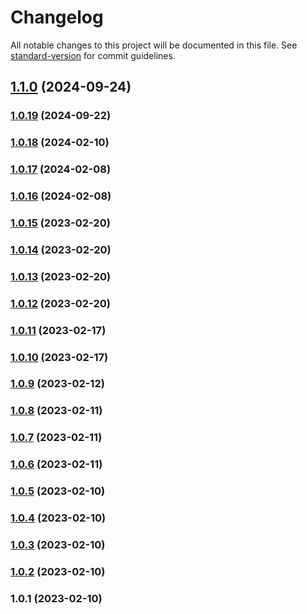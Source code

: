 # Changelog

All notable changes to this project will be documented in this file. See [standard-version](https://github.com/conventional-changelog/standard-version) for commit guidelines.

## [1.1.0](https://github.com/gorsash/simple-date-ts/compare/v1.0.19...v1.1.0) (2024-09-24)

### [1.0.19](https://github.com/gorsash/simple-date-ts/compare/v1.0.18...v1.0.19) (2024-09-22)

### [1.0.18](https://github.com/gorsash/simple-date-ts/compare/v1.0.17...v1.0.18) (2024-02-10)

### [1.0.17](https://github.com/gorsash/simple-date-ts/compare/v1.0.16...v1.0.17) (2024-02-08)

### [1.0.16](https://github.com/gorsash/simple-date-ts/compare/v1.0.15...v1.0.16) (2024-02-08)

### [1.0.15](https://github.com/gorsash/simple-date-ts/compare/v1.0.14...v1.0.15) (2023-02-20)

### [1.0.14](https://github.com/gorsash/simple-date-ts/compare/v1.0.13...v1.0.14) (2023-02-20)

### [1.0.13](https://github.com/gorsash/simple-date-ts/compare/v1.0.12...v1.0.13) (2023-02-20)

### [1.0.12](https://github.com/gorsash/simple-date-ts/compare/v1.0.11...v1.0.12) (2023-02-20)

### [1.0.11](https://github.com/gorsash/simple-date-ts/compare/v1.0.10...v1.0.11) (2023-02-17)

### [1.0.10](https://github.com/gorsash/simple-date-ts/compare/v1.0.9...v1.0.10) (2023-02-17)

### [1.0.9](https://github.com/gorsash/simple-date-ts/compare/v1.0.8...v1.0.9) (2023-02-12)

### [1.0.8](https://github.com/gorsash/simple-date-ts/compare/v1.0.7...v1.0.8) (2023-02-11)

### [1.0.7](https://github.com/gorsash/simple-date-ts/compare/v1.0.6...v1.0.7) (2023-02-11)

### [1.0.6](https://github.com/gorsash/simple-date-ts/compare/v1.0.5...v1.0.6) (2023-02-11)

### [1.0.5](https://github.com/gorsash/simple-date-ts/compare/v1.0.4...v1.0.5) (2023-02-10)

### [1.0.4](https://github.com/gorsash/simple-date-ts/compare/v1.0.3...v1.0.4) (2023-02-10)

### [1.0.3](https://github.com/gorsash/simple-date-ts/compare/v1.0.2...v1.0.3) (2023-02-10)

### [1.0.2](https://github.com/gorsash/simple-date-ts/compare/v1.0.1...v1.0.2) (2023-02-10)

### 1.0.1 (2023-02-10)
